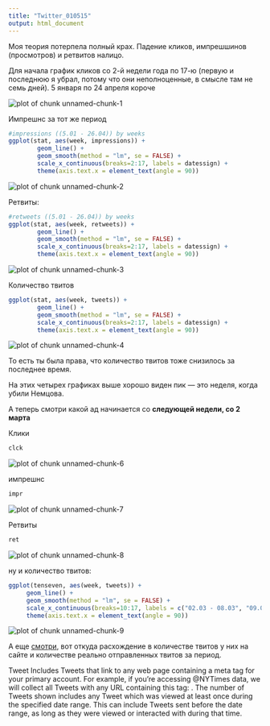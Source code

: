 ```yaml
---
title: "Twitter_010515"
output: html_document
---
```


Моя теория потерпела полный крах. Падение кликов, импрешшинов (просмотров) и ретвитов налицо. 

Для начала график кликов со 2-й недели года по 17-ю (первую и последнюю я убрал, потому что они неполноценные, в смысле там не семь дней). 5 января по 24 апреля короче

![plot of chunk unnamed-chunk-1](figure/unnamed-chunk-1-1.png) 

Импрешнс за тот же период


```r
#impressions ((5.01 - 26.04)) by weeks
ggplot(stat, aes(week, impressions)) +
        geom_line() + 
        geom_smooth(method = "lm", se = FALSE) + 
        scale_x_continuous(breaks=2:17, labels = datessign) + 
        theme(axis.text.x = element_text(angle = 90))
```

![plot of chunk unnamed-chunk-2](figure/unnamed-chunk-2-1.png) 

Ретвиты:


```r
#retweets ((5.01 - 26.04)) by weeks
ggplot(stat, aes(week, retweets)) +
        geom_line() + 
        geom_smooth(method = "lm", se = FALSE) + 
        scale_x_continuous(breaks=2:17, labels = datessign) + 
        theme(axis.text.x = element_text(angle = 90))
```

![plot of chunk unnamed-chunk-3](figure/unnamed-chunk-3-1.png) 

Количество твитов


```r
ggplot(stat, aes(week, tweets)) +
        geom_line() + 
        geom_smooth(method = "lm", se = FALSE) + 
        scale_x_continuous(breaks=2:17, labels = datessign) + 
        theme(axis.text.x = element_text(angle = 90))
```

![plot of chunk unnamed-chunk-4](figure/unnamed-chunk-4-1.png) 

То есть ты была права, что количество твитов тоже снизилось за последнее время. 

На этих четырех графиках выше хорошо виден пик — это неделя, когда убили Немцова. 

А теперь смотри какой ад начинается со **следующей недели, со 2 марта**



Клики


```r
clck
```

![plot of chunk unnamed-chunk-6](figure/unnamed-chunk-6-1.png) 

импрешнс

```r
impr
```

![plot of chunk unnamed-chunk-7](figure/unnamed-chunk-7-1.png) 

Ретвиты


```r
ret
```

![plot of chunk unnamed-chunk-8](figure/unnamed-chunk-8-1.png) 

ну и количество твитов:


```r
ggplot(tenseven, aes(week, tweets)) +
     geom_line() + 
     geom_smooth(method = "lm", se = FALSE) + 
     scale_x_continuous(breaks=10:17, labels = c("02.03 - 08.03", "09.03 - 15.03","16.03 - 22.03", "23.03 - 29.03", "30.03 - 05.04", "06.04 - 12.04", "13.04 - 19.04", "20.04 - 26.04")) + 
     theme(axis.text.x = element_text(angle = 90))
```

![plot of chunk unnamed-chunk-9](figure/unnamed-chunk-9-1.png) 

А еще [смотри](https://analytics.twitter.com/analytics_help#glossary), вот откуда расхождение в количестве твитов у них на сайте и количестве реально отправленных твитов за период. 

Tweet
Includes Tweets that link to any web page containing a meta tag for your primary account. For example, if you’re accessing @NYTimes data, we will collect all Tweets with any URL containing this tag: <meta name="twitter:site" value="@nytimes">. The number of Tweets shown includes any Tweet which was viewed at least once during the specified date range. This can include Tweets sent before the date range, as long as they were viewed or interacted with during that time.
